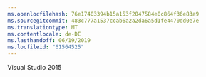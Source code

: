 ```yaml
---
ms.openlocfilehash: 76e17403394b15a153f2047584e0c864f36e83a9
ms.sourcegitcommit: 483c777a1537ccab6a2a2da6a5d1fe4470dd0e7e
ms.translationtype: MT
ms.contentlocale: de-DE
ms.lasthandoff: 06/19/2019
ms.locfileid: "61564525"
---
```

Visual Studio 2015